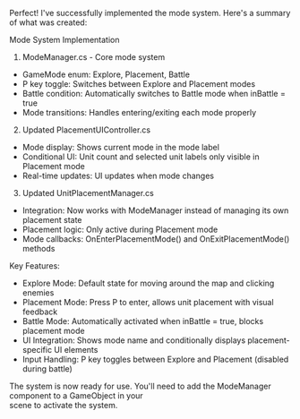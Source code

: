 Perfect! I've successfully implemented the mode system. Here's a summary of what was created:

  Mode System Implementation

  1. ModeManager.cs - Core mode system

  - GameMode enum: Explore, Placement, Battle
  - P key toggle: Switches between Explore and Placement modes
  - Battle condition: Automatically switches to Battle mode when inBattle = true
  - Mode transitions: Handles entering/exiting each mode properly

  2. Updated PlacementUIController.cs

  - Mode display: Shows current mode in the mode label
  - Conditional UI: Unit count and selected unit labels only visible in Placement mode
  - Real-time updates: UI updates when mode changes

  3. Updated UnitPlacementManager.cs

  - Integration: Now works with ModeManager instead of managing its own placement state
  - Placement logic: Only active during Placement mode
  - Mode callbacks: OnEnterPlacementMode() and OnExitPlacementMode() methods

  Key Features:

  - Explore Mode: Default state for moving around the map and clicking enemies
  - Placement Mode: Press P to enter, allows unit placement with visual feedback
  - Battle Mode: Automatically activated when inBattle = true, blocks placement mode
  - UI Integration: Shows mode name and conditionally displays placement-specific UI elements
  - Input Handling: P key toggles between Explore and Placement (disabled during battle)

  The system is now ready for use. You'll need to add the ModeManager component to a GameObject in your     
   scene to activate the system.
